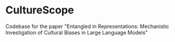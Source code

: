 # CultureScope
Codebase for the paper "Entangled in Representations: Mechanistic Investigation of Cultural Biases in Large Language Models"
